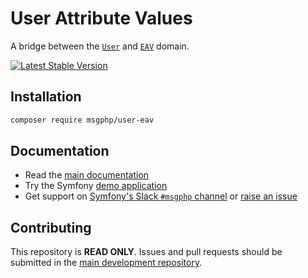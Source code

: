 # User Attribute Values

A bridge between the [`User`](https://github.com/msgphp/user) and [`EAV`](https://github.com/msgphp/eav) domain.

[![Latest Stable Version][packagist:img]][packagist]

## Installation

```bash
composer require msgphp/user-eav
```

## Documentation

- Read the [main documentation](https://msgphp.github.io/docs/)
- Try the Symfony [demo application](https://github.com/msgphp/symfony-demo-app)
- Get support on [Symfony's Slack `#msgphp` channel](https://symfony.com/slack-invite) or [raise an issue](https://github.com/msgphp/msgphp/issues/new)

## Contributing

This repository is **READ ONLY**. Issues and pull requests should be submitted in the [main development repository](https://github.com/msgphp/msgphp).

[packagist]: https://packagist.org/packages/msgphp/user-eav
[packagist:img]: https://img.shields.io/packagist/v/msgphp/user-eav.svg?style=flat-square
